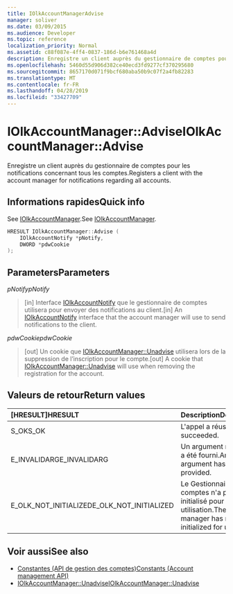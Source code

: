 ```yaml
---
title: IOlkAccountManagerAdvise
manager: soliver
ms.date: 03/09/2015
ms.audience: Developer
ms.topic: reference
localization_priority: Normal
ms.assetid: c88f087e-4ff4-0837-186d-b6e761468a4d
description: Enregistre un client auprès du gestionnaire de comptes pour les notifications concernant tous les comptes.
ms.openlocfilehash: 5460d55d906d382ce40ecd3fd9277cf370295680
ms.sourcegitcommit: 8657170d071f9bcf680aba50b9c07f2a4fb82283
ms.translationtype: MT
ms.contentlocale: fr-FR
ms.lasthandoff: 04/28/2019
ms.locfileid: "33427709"
---
```

# <a name="iolkaccountmanageradvise"></a><span data-ttu-id="59830-103">IOlkAccountManager::Advise</span><span class="sxs-lookup"><span data-stu-id="59830-103">IOlkAccountManager::Advise</span></span>

<span data-ttu-id="59830-104">Enregistre un client auprès du gestionnaire de comptes pour les notifications concernant tous les comptes.</span><span class="sxs-lookup"><span data-stu-id="59830-104">Registers a client with the account manager for notifications regarding all accounts.</span></span>
  
## <a name="quick-info"></a><span data-ttu-id="59830-105">Informations rapides</span><span class="sxs-lookup"><span data-stu-id="59830-105">Quick info</span></span>

<span data-ttu-id="59830-106">See [IOlkAccountManager](iolkaccountmanager.md).</span><span class="sxs-lookup"><span data-stu-id="59830-106">See [IOlkAccountManager](iolkaccountmanager.md).</span></span>
  
```cpp
HRESULT IOlkAccountManager::Advise (  
    IOlkAccountNotify *pNotify, 
    DWORD *pdwCookie 
);
```

## <a name="parameters"></a><span data-ttu-id="59830-107">Parameters</span><span class="sxs-lookup"><span data-stu-id="59830-107">Parameters</span></span>

<span data-ttu-id="59830-108">_pNotify_</span><span class="sxs-lookup"><span data-stu-id="59830-108">_pNotify_</span></span>
  
> <span data-ttu-id="59830-109">[in] Interface [IOlkAccountNotify](iolkaccountnotify.md) que le gestionnaire de comptes utilisera pour envoyer des notifications au client.</span><span class="sxs-lookup"><span data-stu-id="59830-109">[in] An [IOlkAccountNotify](iolkaccountnotify.md) interface that the account manager will use to send notifications to the client.</span></span> 
    
<span data-ttu-id="59830-110">_pdwCookie_</span><span class="sxs-lookup"><span data-stu-id="59830-110">_pdwCookie_</span></span>
  
> <span data-ttu-id="59830-111">[out] Un cookie que [IOlkAccountManager::Unadvise](iolkaccountmanager-unadvise.md) utilisera lors de la suppression de l’inscription pour le compte.</span><span class="sxs-lookup"><span data-stu-id="59830-111">[out] A cookie that [IOlkAccountManager::Unadvise](iolkaccountmanager-unadvise.md) will use when removing the registration for the account.</span></span> 
    
## <a name="return-values"></a><span data-ttu-id="59830-112">Valeurs de retour</span><span class="sxs-lookup"><span data-stu-id="59830-112">Return values</span></span>

|<span data-ttu-id="59830-113">**[HRESULT]**</span><span class="sxs-lookup"><span data-stu-id="59830-113">**HRESULT**</span></span>|<span data-ttu-id="59830-114">**Description**</span><span class="sxs-lookup"><span data-stu-id="59830-114">**Description**</span></span>|
|:-----|:-----|
|<span data-ttu-id="59830-115">S_OK</span><span class="sxs-lookup"><span data-stu-id="59830-115">S_OK</span></span>  <br/> |<span data-ttu-id="59830-116">L'appel a réussi.</span><span class="sxs-lookup"><span data-stu-id="59830-116">The call succeeded.</span></span>  <br/> |
|<span data-ttu-id="59830-117">E_INVALIDARG</span><span class="sxs-lookup"><span data-stu-id="59830-117">E_INVALIDARG</span></span>  <br/> |<span data-ttu-id="59830-118">Un argument non valide a été fourni.</span><span class="sxs-lookup"><span data-stu-id="59830-118">An invalid argument has been provided.</span></span>  <br/> |
|<span data-ttu-id="59830-119">E_OLK_NOT_INITIALIZED</span><span class="sxs-lookup"><span data-stu-id="59830-119">E_OLK_NOT_INITIALIZED</span></span>  <br/> |<span data-ttu-id="59830-120">Le Gestionnaire de comptes n'a pas été initialisé pour une utilisation.</span><span class="sxs-lookup"><span data-stu-id="59830-120">The account manager has not been initialized for use.</span></span>  <br/> |
   
## <a name="see-also"></a><span data-ttu-id="59830-121">Voir aussi</span><span class="sxs-lookup"><span data-stu-id="59830-121">See also</span></span>

- [<span data-ttu-id="59830-122">Constantes (API de gestion des comptes)</span><span class="sxs-lookup"><span data-stu-id="59830-122">Constants (Account management API)</span></span>](constants-account-management-api.md)  
- [<span data-ttu-id="59830-123">IOlkAccountManager::Unadvise</span><span class="sxs-lookup"><span data-stu-id="59830-123">IOlkAccountManager::Unadvise</span></span>](iolkaccountmanager-unadvise.md)

